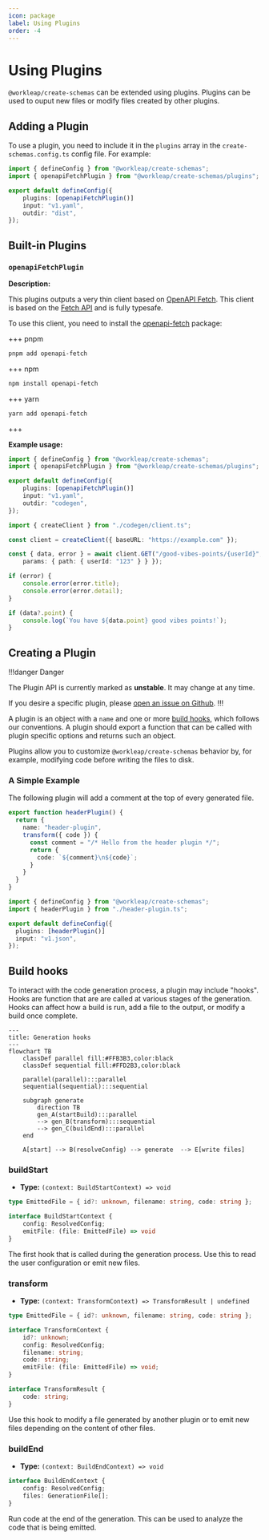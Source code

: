 ```yaml
---
icon: package
label: Using Plugins
order: -4
---
```


# Using Plugins

`@workleap/create-schemas` can be extended using plugins. Plugins can be used
to ouput new files or modify files created by other plugins.

## Adding a Plugin

To use a plugin, you need to include it in the `plugins` array in the
`create-schemas.config.ts` config file. For example:

```ts #2,5 create-schemas.config.ts 
import { defineConfig } from "@workleap/create-schemas";
import { openapiFetchPlugin } from "@workleap/create-schemas/plugins";

export default defineConfig({
    plugins: [openapiFetchPlugin()]
    input: "v1.yaml",
    outdir: "dist",
});
```

## Built-in Plugins

### `openapiFetchPlugin`

**Description:**

This plugins outputs a very thin client based on [OpenAPI Fetch](https://openapi-ts.pages.dev/openapi-fetch/). This client is based on the [Fetch API](https://developer.mozilla.org/en-US/docs/Web/API/Fetch_API) and is fully typesafe.

To use this client, you need to install the [openapi-fetch](https://www.npmjs.com/package/openapi-fetch) package:

+++ pnpm
```bash
pnpm add openapi-fetch
```
+++ npm
```bash
npm install openapi-fetch
```
+++ yarn
```bash
yarn add openapi-fetch
```
+++

**Example usage:**

```ts #2,5 create-schemas.config.ts 
import { defineConfig } from "@workleap/create-schemas";
import { openapiFetchPlugin } from "@workleap/create-schemas/plugins";

export default defineConfig({
    plugins: [openapiFetchPlugin()]
    input: "v1.yaml",
    outdir: "codegen",
});
```

```ts
import { createClient } from "./codegen/client.ts";

const client = createClient({ baseURL: "https://example.com" });

const { data, error } = await client.GET("/good-vibes-points/{userId}", {
    params: { path: { userId: "123" } } });

if (error) {
    console.error(error.title);
    console.error(error.detail);
}

if (data?.point) {
    console.log(`You have ${data.point} good vibes points!`);
}
```


## Creating a Plugin

!!!danger Danger

The Plugin API is currently marked as **unstable**. It may change at any time.

If you desire a specific plugin, please [open an issue on Github](https://github.com/gsoft-inc/wl-openapi-typescript/issues).
!!!

A plugin is an object with a `name` and one or more [build hooks](#build-hooks), which follows our conventions. A plugin should export a function that can be called with plugin specific options and returns such an object.

Plugins allow you to customize `@workleap/create-schemas` behavior by, for example, modifying code before writing the files to disk.

### A Simple Example

The following plugin will add a comment at the top of every generated file.

```ts header-plugin.ts
export function headerPlugin() {
  return {
    name: "header-plugin",
    transform({ code }) {
      const comment = "/* Hello from the header plugin */";
      return {
        code: `${comment}\n${code}`;
      }
    }
  }
}
```

```ts create-schemas.config.ts
import { defineConfig } from "@workleap/create-schemas";
import { headerPlugin } from "./header-plugin.ts";

export default defineConfig({
  plugins: [headerPlugin()]
  input: "v1.json",
});
```

## Build hooks

To interact with the code generation process, a plugin may include "hooks". Hooks are function that are are called at various stages of the generation. Hooks can affect how a build is run, add a file to the output, or modify a build once complete.

```mermaid
---
title: Generation hooks
---
flowchart TB
    classDef parallel fill:#FFB3B3,color:black
    classDef sequential fill:#FFD2B3,color:black

    parallel(parallel):::parallel 
    sequential(sequential):::sequential 

    subgraph generate
        direction TB
        gen_A(startBuild):::parallel 
        --> gen_B(transform):::sequential
        --> gen_C(buildEnd):::parallel
    end

    A[start] --> B(resolveConfig) --> generate  --> E[write files]
```

### buildStart

- **Type:** `(context: BuildStartContext) => void`

```ts
type EmittedFile = { id?: unknown, filename: string, code: string };

interface BuildStartContext {
    config: ResolvedConfig;
    emitFile: (file: EmittedFile) => void
}
```

The first hook that is called during the generation process. Use this to read the user configuration or emit new files.

### transform

- **Type:** `(context: TransformContext) => TransformResult | undefined`

```ts
type EmittedFile = { id?: unknown, filename: string, code: string };

interface TransformContext {
    id?: unknown;
    config: ResolvedConfig;
    filename: string;
    code: string;
    emitFile: (file: EmittedFile) => void;
}

interface TransformResult {
    code: string;
}
```

Use this hook to modify a file generated by another plugin or to emit new files
depending on the content of other files.


### buildEnd

- **Type:** `(context: BuildEndContext) => void`

```ts
interface BuildEndContext {
    config: ResolvedConfig;
    files: GenerationFile[];
}
```

Run code at the end of the generation. This can be used to analyze the code
that is being emitted.